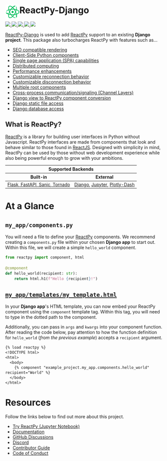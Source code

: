 # <img src="https://raw.githubusercontent.com/reactive-python/reactpy/main/branding/svg/reactpy-logo-square.svg" align="left" height="45"/> ReactPy-Django

<p>
    <a href="https://github.com/reactive-python/reactpy-django/actions?query=workflow%3ATest">
        <img src="https://github.com/reactive-python/reactpy-django/workflows/Test/badge.svg?event=push">
    </a>
    <a href="https://pypi.python.org/pypi/reactpy-django">
        <img src="https://img.shields.io/pypi/v/reactpy-django.svg?label=PyPI">
    </a>
    <a href="https://github.com/reactive-python/reactpy-django/blob/main/LICENSE.md">
        <img src="https://img.shields.io/badge/License-MIT-purple.svg">
    </a>
    <a href="https://reactive-python.github.io/reactpy-django/">
        <img src="https://img.shields.io/website?down_message=offline&label=Docs&logo=read%20the%20docs&logoColor=white&up_message=online&url=https%3A%2F%2Freactive-python.github.io%2Freactpy-django%2F">
    </a>
    <a href="https://discord.gg/uNb5P4hA9X">
        <img src="https://img.shields.io/discord/1111078259854168116?label=Discord&logo=discord">
    </a>
</p>

[ReactPy-Django](https://github.com/reactive-python/reactpy-django) is used to add [ReactPy](https://reactpy.dev/) support to an existing **Django project**. This package also turbocharges ReactPy with features such as...

-   [SEO compatible rendering](https://reactive-python.github.io/reactpy-django/latest/reference/settings/#reactpy_prerender)
-   [Client-Side Python components](https://reactive-python.github.io/reactpy-django/latest/reference/template-tag/#pyscript-component)
-   [Single page application (SPA) capabilities](https://reactive-python.github.io/reactpy-django/latest/reference/router/#django-router)
-   [Distributed computing](https://reactive-python.github.io/reactpy-django/latest/reference/settings/#reactpy_default_hosts)
-   [Performance enhancements](https://reactive-python.github.io/reactpy-django/latest/reference/settings/#performance-settings)
-   [Customizable reconnection behavior](https://reactive-python.github.io/reactpy-django/latest/reference/settings/#stability-settings)
-   [Customizable disconnection behavior](https://reactive-python.github.io/reactpy-django/latest/reference/template-tag)
-   [Multiple root components](https://reactive-python.github.io/reactpy-django/latest/reference/template-tag/)
-   [Cross-process communication/signaling (Channel Layers)](https://reactive-python.github.io/reactpy-django/latest/reference/hooks/#use-channel-layer)
-   [Django view to ReactPy component conversion](https://reactive-python.github.io/reactpy-django/latest/reference/components/#view-to-component)
-   [Django static file access](https://reactive-python.github.io/reactpy-django/latest/reference/components/#django-css)
-   [Django database access](https://reactive-python.github.io/reactpy-django/latest/reference/hooks/#use-query)

## What is ReactPy?

[ReactPy](https://reactpy.dev/) is a library for building user interfaces in Python without Javascript. ReactPy interfaces are made from components that look and behave similar to those found in [ReactJS](https://reactjs.org/). Designed with simplicity in mind, ReactPy can be used by those without web development experience while also being powerful enough to grow with your ambitions.

<table align="center">
    <thead>
        <tr>
            <th colspan="2" style="text-align: center">Supported Backends</th>
        <tr>
            <th style="text-align: center">Built-in</th>
            <th style="text-align: center">External</th>
        </tr>
    </thead>
    <tbody>
        <tr>
        <td>
            <a href="https://reactpy.dev/docs/guides/getting-started/installing-reactpy.html#officially-supported-servers">
                Flask, FastAPI, Sanic, Tornado
            </a>
        </td>
        <td>
            <a href="https://github.com/reactive-python/reactpy-django">Django</a>,
            <a href="https://github.com/reactive-python/reactpy-jupyter">Jupyter</a>,
            <a href="https://github.com/idom-team/idom-dash">Plotly-Dash</a>
        </td>
        </tr>
    </tbody>
</table>

# At a Glance

## `my_app/components.py`

<!--py-header-start-->

You will need a file to define your [ReactPy](https://github.com/reactive-python/reactpy) components. We recommend creating a `components.py` file within your chosen **Django app** to start out. Within this file, we will create a simple `hello_world` component.

<!--py-header-end-->
<!--py-code-start-->

```python
from reactpy import component, html

@component
def hello_world(recipient: str):
    return html.h1(f"Hello {recipient}!")
```

<!--py-code-end-->

## [`my_app/templates/my_template.html`](https://docs.djangoproject.com/en/dev/topics/templates/)

<!--html-header-start-->

In your **Django app**'s HTML template, you can now embed your ReactPy component using the `component` template tag. Within this tag, you will need to type in the dotted path to the component.

Additionally, you can pass in `args` and `kwargs` into your component function. After reading the code below, pay attention to how the function definition for `hello_world` (_from the previous example_) accepts a `recipient` argument.

<!--html-code-start-->

```jinja
{% load reactpy %}
<!DOCTYPE html>
<html>
  <body>
    {% component "example_project.my_app.components.hello_world" recipient="World" %}
  </body>
</html>
```

<!--html-code-end-->

# Resources

Follow the links below to find out more about this project.

-   [Try ReactPy (Jupyter Notebook)](https://mybinder.org/v2/gh/reactive-python/reactpy-jupyter/main?urlpath=lab/tree/notebooks/introduction.ipynb)
-   [Documentation](https://reactive-python.github.io/reactpy-django)
-   [GitHub Discussions](https://github.com/reactive-python/reactpy-django/discussions)
-   [Discord](https://discord.gg/uNb5P4hA9X)
-   [Contributor Guide](https://reactive-python.github.io/reactpy-django/latest/about/code/)
-   [Code of Conduct](https://github.com/reactive-python/reactpy-django/blob/main/CODE_OF_CONDUCT.md)
